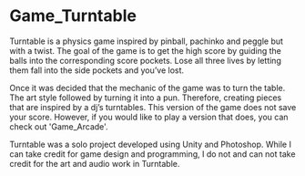 # Game_Turntable
Turntable is a physics game inspired by pinball, pachinko and peggle but with a twist. The goal of the game is to get the high score by guiding the balls into the corresponding score pockets. Lose all three lives by letting them fall into the side pockets and you’ve lost.

Once it was decided that the mechanic of the game was to turn the table. The art style followed by turning it into a pun. Therefore, creating pieces that are inspired by a dj’s turntables. This version of the game does not save your score. However, if you would like to play a version that does, you can check out 'Game_Arcade'.

Turntable was a solo project developed using Unity and Photoshop. While I can take credit for game design and programming, I do not and can not take credit for the art and audio work in Turntable.
